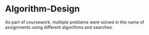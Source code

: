 # Algorithm-Design
As part of coursework, multiple problems were solved in the name of assignments using different algorithms and searches.
